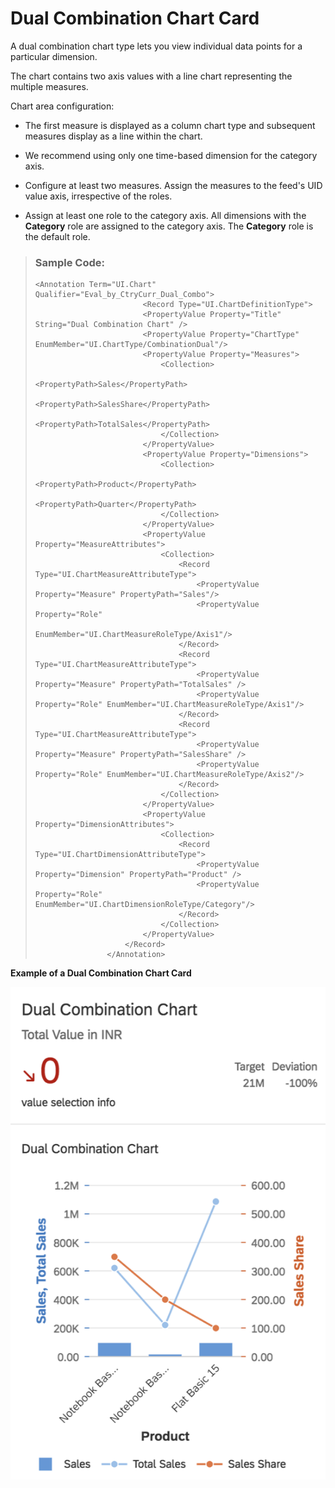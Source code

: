 <!-- loioc406c18b07224eb2a10fc792f547c629 -->

# Dual Combination Chart Card

A dual combination chart type lets you view individual data points for a particular dimension.

The chart contains two axis values with a line chart representing the multiple measures.

Chart area configuration:

-   The first measure is displayed as a column chart type and subsequent measures display as a line within the chart.

-   We recommend using only one time-based dimension for the category axis.

-   Configure at least two measures. Assign the measures to the feed's UID value axis, irrespective of the roles.

-   Assign at least one role to the category axis. All dimensions with the **Category** role are assigned to the category axis. The **Category** role is the default role.


> ### Sample Code:  
> ```
> <Annotation Term="UI.Chart" Qualifier="Eval_by_CtryCurr_Dual_Combo">
>                         <Record Type="UI.ChartDefinitionType">
>                         <PropertyValue Property="Title" String="Dual Combination Chart" />
>                         <PropertyValue Property="ChartType" EnumMember="UI.ChartType/CombinationDual"/>
>                         <PropertyValue Property="Measures">
>                             <Collection>
>                                 <PropertyPath>Sales</PropertyPath>
>                                 <PropertyPath>SalesShare</PropertyPath>
>                                 <PropertyPath>TotalSales</PropertyPath>
>                             </Collection>
>                         </PropertyValue>
>                         <PropertyValue Property="Dimensions">
>                             <Collection>
>                                 <PropertyPath>Product</PropertyPath>
>                                 <PropertyPath>Quarter</PropertyPath>
>                             </Collection>
>                         </PropertyValue>
>                         <PropertyValue Property="MeasureAttributes">
>                             <Collection>
>                                 <Record Type="UI.ChartMeasureAttributeType">
>                                     <PropertyValue Property="Measure" PropertyPath="Sales"/>
>                                     <PropertyValue Property="Role"
>                                         EnumMember="UI.ChartMeasureRoleType/Axis1"/>
>                                 </Record>
>                                 <Record Type="UI.ChartMeasureAttributeType">
>                                     <PropertyValue Property="Measure" PropertyPath="TotalSales" />
>                                     <PropertyValue Property="Role" EnumMember="UI.ChartMeasureRoleType/Axis1"/>
>                                 </Record>
>                                 <Record Type="UI.ChartMeasureAttributeType">
>                                     <PropertyValue Property="Measure" PropertyPath="SalesShare" />
>                                     <PropertyValue Property="Role" EnumMember="UI.ChartMeasureRoleType/Axis2"/>
>                                 </Record>
>                             </Collection>
>                         </PropertyValue>
>                         <PropertyValue Property="DimensionAttributes">
>                             <Collection>
>                                 <Record Type="UI.ChartDimensionAttributeType">
>                                     <PropertyValue Property="Dimension" PropertyPath="Product" />
>                                     <PropertyValue Property="Role" EnumMember="UI.ChartDimensionRoleType/Category"/>
>                                 </Record>
>                             </Collection>
>                         </PropertyValue>
>                     </Record>
>                 </Annotation>
> ```

  
  
**Example of a Dual Combination Chart Card**

![](images/Dual_Combination_Chart_Card_6fbcb2e.png "Example of a Dual Combination Chart Card")

